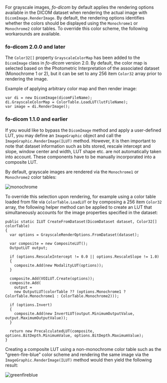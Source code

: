 For grayscale images, *fo-dicom* by default applies the rendering options available in the DICOM dataset when rendering the actual image with `DicomImage.RenderImage`. By default, the rendering options identifies whether the colors should be displayed using the `Monochrome1` or `Monochrome2` color tables. To override this color scheme, the following workarounds are available.

### fo-dicom 2.0.0 and later
The `Color32[]` property `GrayscaleColorMap` has been added to the `DicomImage` class in *fo-dicom* version 2.0. By default, the color map is selected based on the Photometric Interpretation of the associated dataset (Monochrome 1 or 2), but it can be set to any 256 item `Color32` array prior to rendering the image.

Example of applying arbitrary color map and then render image:

    var di = new DicomImage(dicomFileName);
    di.GrayscaleColorMap = ColorTable.LoadLUT(lutFileName);
    var image = di.RenderImage();

### fo-dicom 1.1.0 and earlier
If you would like to bypass the `DicomImage` method and apply a user-defined LUT, you may define an `ImageGraphic` object and call the `ImageGraphic.RenderImage(ILUT)` method. However, it is then important to note that dataset information such as bits stored, rescale intercept and slope, window center and width, LUT shape etc. are not automatically taken into account. These components have to be manually incorporated into a composite LUT.

By default, grayscale images are rendered via the `Monochrome1` or `Monochrome2` color tables: 

![monochrome](https://cloud.githubusercontent.com/assets/6515030/9720999/a3172874-5594-11e5-8c06-5b7ae246ff8c.png)

To override this selection upon rendering, for example using a color table loaded from file via `ColorTable.LoadLUT` or by composing a 256 item `Color32` array, the following helper method can be applied to create an LUT that simultaneously accounts for the image properties specified in the dataset:

    public static ILUT CreateFromDataset(DicomDataset dataset, Color32[] colorTable)
    {
      var options = GrayscaleRenderOptions.FromDataset(dataset);

      var composite = new CompositeLUT();
      OutputLUT output;

      if (options.RescaleIntercept != 0.0 || options.RescaleSlope != 1.0)
      {
        composite.Add(new ModalityLUT(options));
      }

      composite.Add(VOILUT.Create(options));
      composite.Add(
        output =
        new OutputLUT(colorTable ?? (options.Monochrome1 ? ColorTable.Monochrome1 : ColorTable.Monochrome2)));

      if (options.Invert)
      {
        composite.Add(new InvertLUT(output.MinimumOutputValue, output.MaximumOutputValue));
      }

      return new PrecalculatedLUT(composite, options.BitDepth.MinimumValue, options.BitDepth.MaximumValue);
    }

Creating a composite LUT using a non-monochrome color table such as the "green-fire-blue" color scheme and rendering the same image via the `ImageGraphic.RenderImage(ILUT)` method would then yield the following result:

![greenfireblue](https://cloud.githubusercontent.com/assets/6515030/9714016/7e9a4ae2-5555-11e5-9b46-7fcf75c315c1.jpg)